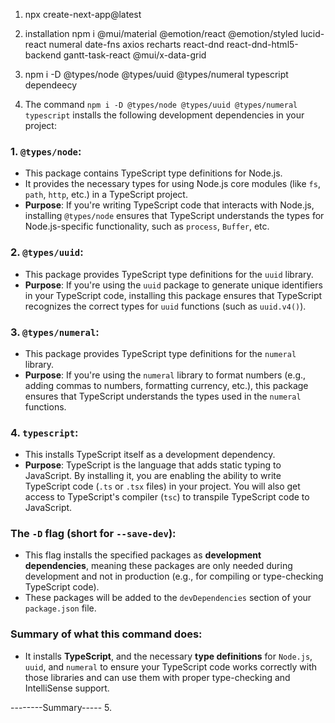 1. npx create-next-app@latest

2. installation npm i @mui/material @emotion/react @emotion/styled lucid-react numeral date-fns axios recharts react-dnd react-dnd-html5-backend gantt-task-react @mui/x-data-grid
3. npm i -D @types/node @types/uuid @types/numeral typescript dependeecy
4. The command `npm i -D @types/node @types/uuid @types/numeral typescript` installs the following development dependencies in your project:

### 1. **`@types/node`**:

- This package contains TypeScript type definitions for Node.js.
- It provides the necessary types for using Node.js core modules (like `fs`, `path`, `http`, etc.) in a TypeScript project.
- **Purpose**: If you're writing TypeScript code that interacts with Node.js, installing `@types/node` ensures that TypeScript understands the types for Node.js-specific functionality, such as `process`, `Buffer`, etc.

### 2. **`@types/uuid`**:

- This package provides TypeScript type definitions for the `uuid` library.
- **Purpose**: If you're using the `uuid` package to generate unique identifiers in your TypeScript code, installing this package ensures that TypeScript recognizes the correct types for `uuid` functions (such as `uuid.v4()`).

### 3. **`@types/numeral`**:

- This package provides TypeScript type definitions for the `numeral` library.
- **Purpose**: If you're using the `numeral` library to format numbers (e.g., adding commas to numbers, formatting currency, etc.), this package ensures that TypeScript understands the types used in the `numeral` functions.

### 4. **`typescript`**:

- This installs TypeScript itself as a development dependency.
- **Purpose**: TypeScript is the language that adds static typing to JavaScript. By installing it, you are enabling the ability to write TypeScript code (`.ts` or `.tsx` files) in your project. You will also get access to TypeScript's compiler (`tsc`) to transpile TypeScript code to JavaScript.

### The `-D` flag (short for `--save-dev`):

- This flag installs the specified packages as **development dependencies**, meaning these packages are only needed during development and not in production (e.g., for compiling or type-checking TypeScript code).
- These packages will be added to the `devDependencies` section of your `package.json` file.

### Summary of what this command does:

- It installs **TypeScript**, and the necessary **type definitions** for `Node.js`, `uuid`, and `numeral` to ensure your TypeScript code works correctly with those libraries and can use them with proper type-checking and IntelliSense support.

--------Summary----- 5.
